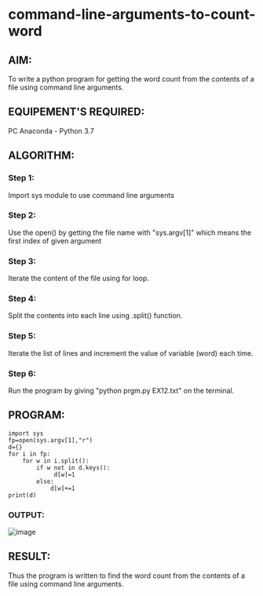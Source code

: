# command-line-arguments-to-count-word
## AIM:
To write a python program for getting the word count from the contents of a file using command line arguments.
## EQUIPEMENT'S REQUIRED: 
PC
Anaconda - Python 3.7
## ALGORITHM: 
### Step 1:
Import sys module to use command line arguments
### Step 2: 
Use the open() by getting the file name with "sys.argv[1]" which means the first index of given argument
### Step 3: 
Iterate the content of the file using for loop.
### Step 4:  
Split the contents into each line using .split() function.
### Step 5: 
Iterate the list of lines and increment the value of variable (word) each time.
### Step 6: 
Run the program by giving "python prgm.py EX12.txt" on the terminal.
## PROGRAM:
```
import sys
fp=open(sys.argv[1],"r")
d={}
for i in fp:
    for w in i.split():
        if w not in d.keys():
             d[w]=1
        else:
            d[w]+=1
print(d)
```
### OUTPUT:
![image](https://github.com/Darkwebnew/command-line-arguments-to-count-word/assets/143114486/5f5e2a18-7380-4eeb-acd3-0378fa3a6fb6)
## RESULT:
Thus the program is written to find the word count from the contents of a file using command line arguments.
